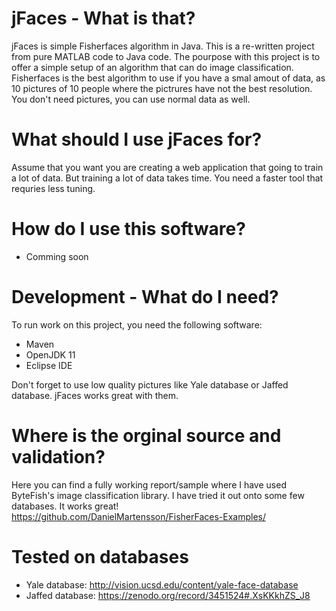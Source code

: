 # jFaces - What is that?

jFaces is simple Fisherfaces algorithm in Java. This is a re-written project from pure MATLAB code to Java code. The pourpose with this project is to offer a simple setup of an algorithm that can do image classification.
Fisherfaces is the best algorithm to use if you have a smal amout of data, as 10 pictures of 10 people where the pictrures have not the best resolution. 
You don't need pictures, you can use normal data as well. 

# What should I use jFaces for?

Assume that you want you are creating a web application that going to train a lot of data. But training a lot of data takes time.
You need a faster tool that requries less tuning. 

# How do I use this software?

- Comming soon

# Development - What do I need?

To run work on this project, you need the following software:

- Maven
- OpenJDK 11
- Eclipse IDE

Don't forget to use low quality pictures like Yale database or Jaffed database. jFaces works great with them.

# Where is the orginal source and validation?

Here you can find a fully working report/sample where I have used ByteFish's image classification library. I have tried it out onto some few databases.
It works great!
https://github.com/DanielMartensson/FisherFaces-Examples/


# Tested on databases

- Yale database: http://vision.ucsd.edu/content/yale-face-database
- Jaffed database: https://zenodo.org/record/3451524#.XsKKkhZS_J8

